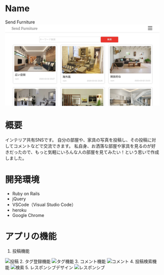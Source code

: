 Name
====
Send Furniture
![トップページ](public/readme_img/3cf1d299511ad55dd76bcef22c8da1cd.jpg)

# 概要
インテリア共有SNSです。
自分の部屋や、家具の写真を投稿し、その投稿に対してコメントなどで交流できます。
私自身、お洒落な部屋や家具を見るのが好きだったので、もっと気軽にいろんな人の部屋を見てみたい！という思いで作成しました。

# 開発環境
- Ruby on Rails
- jQuery
- VSCode（Visual Studio Code）
- heroku
- Google Chrome

# アプリの機能
1. 投稿機能
<img width="４００px" alt="投稿" src="https://user-images.githubusercontent.com/60598776/77602633-480bfa00-6f51-11ea-9758-21454d6c34f5.gif">
2. タグ登録機能
<img width="349" alt="タグ機能" src="https://user-images.githubusercontent.com/60598776/77603647-f2851c80-6f53-11ea-84e8-82eed089bc9f.png">
3. コメント機能
<img width="４００px" alt="コメント" src="https://user-images.githubusercontent.com/60598776/77603477-8b676800-6f53-11ea-8384-933c7a539063.gif">
4. 投稿検索機能
<img width="４００px" alt="検索" src="https://user-images.githubusercontent.com/60598776/77603527-ac2fbd80-6f53-11ea-8e4e-1ac6f1e57b11.gif">
5. レスポンシブデザイン
<img width="４００px" alt="レスポンシブ" src="https://user-images.githubusercontent.com/60598776/77603571-c7023200-6f53-11ea-822c-d1eba38d546d.gif">
